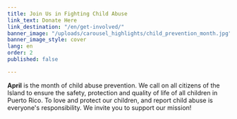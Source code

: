 ```yaml
---
title: Join Us in Fighting Child Abuse
link_text: Donate Here
link_destination: "/en/get-involved/"
banner_image: "/uploads/carousel_highlights/child_prevention_month.jpg"
banner_image_style: cover
lang: en
order: 2
published: false

---
```

**April** is the month of child abuse prevention. We call on all citizens of the Island to ensure the safety, protection and quality of life of all children in Puerto Rico. To love and protect our children, and report child abuse is everyone's responsibility. We invite you to support our mission!